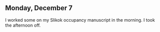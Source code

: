 
## Monday, December 7

I worked some on my Slikok occupancy manuscript in the morning. I took the afternoon off.
